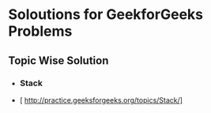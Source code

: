# Soloutions for GeekforGeeks Problems

## Topic Wise Solution ##

* ### Stack
* [ http://practice.geeksforgeeks.org/topics/Stack/]

